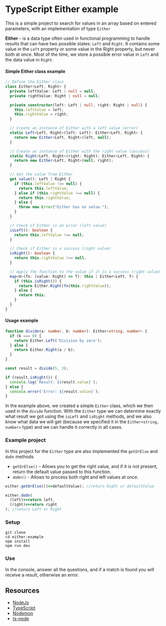 # TypeScript Either example

This is a simple project to search for values in an array based on entered parameters, with an implementation of type `Either`

**Either** - is a data type often used in functional programming to handle results that can have two possible states: `Left` and `Right`. It contains some value in the `Left` property or some value in the Right property, but never both at once. Most of the time, we store a possible error value in `Left` and the data value in `Right`.

#### Simple Either class example

```typescript
// Define the Either class
class Either<Left, Right> {
  private leftValue: Left | null = null;
  private rightValue: Right | null = null;

  private constructor(left: Left | null, right: Right | null) {
    this.leftValue = left;
    this.rightValue = right;
  }

  // Create an instance of Either with a left value (error)
  static Left<Left, Right>(left: Left): Either<Left, Right> {
    return new Either<Left, Right>(left, null);
  }

  // Create an instance of Either with the right value (success)
  static Right<Left, Right>(right: Right): Either<Left, Right> {
    return new Either<Left, Right>(null, right);
  }

  // Get the value from Either
  get value(): Left | Right {
    if (this.leftValue !== null) {
      return this.leftValue;
    } else if (this.rightValue !== null) {
      return this.rightValue;
    } else {
      throw new Error("Either has no value.");
    }
  }

  // Check if Either is an error (left value)
  isLeft(): boolean {
    return this.leftValue !== null;
  }

  // Check if Either is a success (right value)
  isRight(): boolean {
    return this.rightValue !== null;
  }

  // Apply the function to the value if it is a success (right value)
  map<U>(fn: (value: Right) => T): this | Either<Left, T> {
    if (this.isRight()) {
      return Either.Right(fn(this.rightValue));
    } else {
      return this;
    }
  }
}
```

#### Usage example
```typescript
function divide(a: number, b: number): Either<string, number> {
  if (b === 0) {
    return Either.Left('Division by zero');
  } else {
    return Either.Right(a / b);
  }
}

const result = divide(5, 3);

if (result.isRight()) {
  console.log(`Result: ${result.value}`);
} else {
  console.error(`Error: ${result.value}`);
}
```

In the example above, we created a simple `Either` class, which we then used in the `divide` function. With the `Either` type we can determine exactly what result we got using the `isLeft` and `isRight` methods, and we also know what data we will get (because we specified it in the `Either<string, number>` type) and we can handle it correctly in all cases.

### Example project

In this project for the `Either` type are also implemented the `getOrElse` and `doOn` methods

- `getOrElse()` - Allows you to get the right value, and if it is not present, return the default value passed to this function.
- `doOn()` - Allows to process both right and left values at once. 
```typescript
either.getOrElse(()=>defaultValue); //return Right or defaultValue

either.doOn(
  (left)=>return left,
  (right)=>return right
); //return Left or Right
```

### Setup

```shell
git clone
cd either-example
npm install
npm run dev
```

### Use
In the console, answer all the questions, and if a match is found you will receive a result, otherwise an error.

## Resources

- [NodeJs](https://nodejs.org/)
- [TypeScript](https://www.typescriptlang.org/)
- [Nodemon](https://www.npmjs.com/package/nodemon)
- [ts-node](https://www.npmjs.com/package/ts-node)
